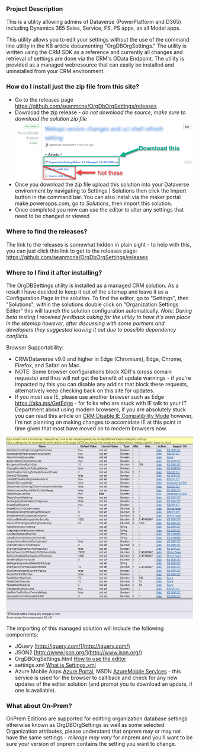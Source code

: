 ### Project Description
This is a utility allowing admins of Dataverse (PowerPlatform and D365) including Dynamics 365 Sales, Service, FS, PS apps, as all Model apps.

This utility allows you to edit your settings without the use of the command line utility in the KB article documenting "OrgDBOrgSettings."  The utility is written using the CRM SDK as a reference and currently all changes and retrieval of settings are done via the CRM's OData Endpoint.  The utility is provided as a managed webresource that can easily be installed and uninstalled from your CRM environment.  

### How do I install just the zip file from this site?
- Go to the releases page https://github.com/seanmcne/OrgDbOrgSettings/releases 
- Download the zip release - *do not download the source, make sure to download the solution zip file* 
![](Home_OrgDbOrgSettingsDownload1.png)
- Once you download the zip file upload this solution into your Dataverse environment by navigating to Settings | Solutions then click the Import button in the command bar. You can also install via the maker portal make.powerapps.com, go to *Solutions*, then import this solution. 
- Once completed you now can use the editor to alter any settings that need to be changed or viewed

### Where to find the releases?
The link to the releases is somewhat hidden in plain sight - to help with this, you can just click this link to get to the releases page: https://github.com/seanmcne/OrgDbOrgSettings/releases 

### Where to I find it after installing?
The OrgDBSettings utility is installed as a managed CRM solution. As a result I have decided to keep it out of the sitemap and leave it as a Configuration Page in the solution.  To find the editor, go to "Settings", then "Solutions", within the solutions double click on "Organization Settings Editor" this will launch the solution configuration automatically. 
_Note: During beta testing I received feedback asking for the utility to have it's own place in the sitemap however, after discussing with some partners and developers they suggested leaving it out due to possible dependency conflicts._

Browser Supportability: 
- CRM/Dataverse v9.0 and higher in Edge (Chromium), Edge, Chrome, Firefox, and Safari on Mac.
- NOTE: Some browser configurations block XDR's (cross domain requests) and thus will not get the benefit of update warnings - if you're impacted by this you can disable any addins that block these requests, alternatively keep checking back on this site for updates. 
- If you must use IE, please use another browser such as Edge https://aka.ms/GetEdge - for folks who are stuck with IE talk to your IT Department about using modern browsers, if you are absolutely stuck you can read this article on [CRM Disable IE Compatibility Mode](CRM-Disable-IE-Compatibility-Mode) however, I'm not planning on making changes to accomidate IE at this point in time given that most have moved on to modern browsers now. 

![](Home_OrgDbOrgSettings2013UR1.png)

The importing of this managed solution will include the following components: 
- JQuery [http://jquery.com/](http://jquery.com/)
- JSON2 [http://www.json.org/](http://www.json.org/)
- OrgDBOrgSettings.html [How to use the editor](How-to-use-the-editor.md)
- settings.xml [What is Settings.xml](What-is-Settings.xml.md)
- Azure Mobile Apps [Azure Portal](http://portal.azure.com), MSDN [AzureMobile Services](https://azure.microsoft.com/en-us/services/app-service/mobile/) - this service is used for the browser to call back and check for any new updates of the editor solution (and prompt you to download an update, if one is available). 

### What about On-Prem?
OnPrem Editions are supported for editting organization database settings otherwise known as OrgDBOrgSettings as well as some selected Organization attributes, please understand that onprem may or may not have the same settings - _mileage may vary_ for onprem and you'll want to be sure your version of onprem contains the setting you want to change. 

